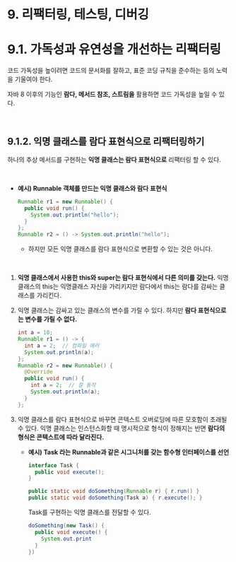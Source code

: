 # 9. 리팩터링, 테스팅, 디버깅

# 9.1. 가독성과 유연성을 개선하는 리팩터링

코드 가독성을 높이려면 코드의 문서화를 잘하고, 표준 코딩 규칙을 준수하는 등의 노력을 기울여야 한다.

자바 8 이후의 기능인 **람다, 메서드 참조, 스트림을** 활용하면 코드 가독성을 높일 수 있다.

<br>

## 9.1.2. 익명 클래스를 람다 표현식으로 리팩터링하기

하나의 추상 메서드를 구현하는 **익명 클래스는 람다 표현식으로** 리팩터링 할 수 있다.

<br>

* **예시) Runnable 객체를 만드는 익명 클래스와 람다 표현식**

  ```java
  Runnable r1 = new Runnable() {
    public void run() {
      System.out.println("hello");
    }
  };
  Runnable r2 = () -> System.out.println("hello");
  ```

  * 하지만 모든 익명 클래스를 람다 표현식으로 변환할 수 있는 것은 아니다.

<br>

1. **익명 클래스에서 사용한 this와 super는 람다 표현식에서 다른 의미를 갖는다.** 익명 클래스의 this는 익명클래스 자신을 가리키지만 람다에서 this는 람다를 감싸는 클래스를 가리킨다.

2. 익명 클래스는 감싸고 있는 클래스의 변수를 가릴 수 있다. 하지만 **람다 표현식으로는 변수를 가릴 수 없다.**

   ```java
   int a = 10;
   Runnable r1 = () -> {
     int a = 2;  // 컴파일 에러
     System.out.println(a);
   };
   Runnable r2 = new Runnable() {
     @Override
     public void run() {
       int a = 2;  // 잘 동작
       System.out.println(a);
     }
   };
   ```

3. 익명 클래스를 람다 표현식으로 바꾸면 콘텍스트 오버로딩에 따른 모호함이 초래될 수 있다. 익명 클래스는 인스턴스화할 때 명시적으로 형식이 정해지는 반면 **람다의 형식은 콘텍스트에 따라 달라진다.**

   * **예시) Task 라는 Runnable과 같은 시그니처를 갖는 함수형 인터페이스를 선언**

     ```java
     interface Task {
       public void execute();
     }
     
     public static void doSomething(Runnable r) { r.run() }
     public static void doSomething(Task a) { r.execute(); }
     ```

     Task를 구현하는 익명 클래스를 전달할 수 있다.

     ```java
     doSomething(new Task() {
       public void execute() {
         System.out.print
       }
     })
     ```

     

